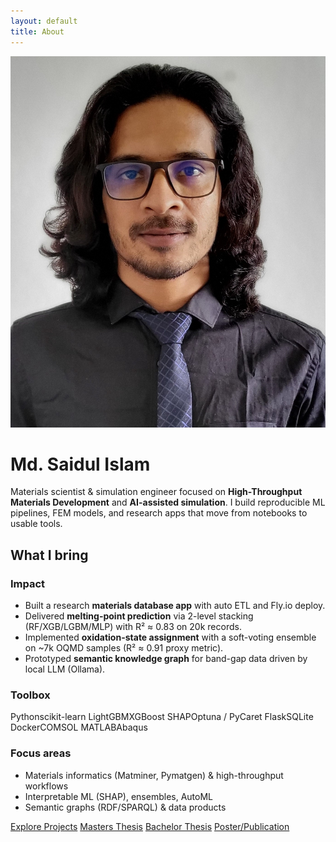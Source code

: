 ```yaml
---
layout: default
title: About
---
```

<img src="/assets/img/copy.jpg" alt="Md. Saidul Islam" class="profile" />

# Md. Saidul Islam

<p class="lead">Materials scientist & simulation engineer focused on <strong>High-Throughput Materials Development</strong> and <strong>AI-assisted simulation</strong>. I build reproducible ML pipelines, FEM models, and research apps that move from notebooks to usable tools.</p>

<div class="section">
<h2>What I bring</h2>

<div class="about-grid">
<div class="card impact">
<h3>Impact</h3>
<ul>
<li>Built a research <strong>materials database app</strong> with auto ETL and Fly.io deploy.</li>
<li>Delivered <strong>melting-point prediction</strong> via 2-level stacking (RF/XGB/LGBM/MLP) with R² ≈ 0.83 on 20k records.</li>
<li>Implemented <strong>oxidation-state assignment</strong> with a soft-voting ensemble on ~7k OQMD samples (R² ≈ 0.91 proxy metric).</li>
<li>Prototyped <strong>semantic knowledge graph</strong> for band-gap data driven by local LLM (Ollama).</li>
</ul>
</div>

<div class="card toolbox lean-left">
<h3>Toolbox</h3>
<p class="chips">
<span class="badge">Python</span><span class="badge alt">scikit-learn</span>
<span class="badge">LightGBM</span><span class="badge alt">XGBoost</span>
<span class="badge">SHAP</span><span class="badge alt">Optuna / PyCaret</span>
<span class="badge">Flask</span><span class="badge alt">SQLite</span>
<span class="badge">Docker</span><span class="badge alt">COMSOL</span>
<span class="badge">MATLAB</span><span class="badge alt">Abaqus</span>
</p>
</div>

<div class="card focus lean-right">
<h3>Focus areas</h3>
<ul>
<li>Materials informatics (Matminer, Pymatgen) & high-throughput workflows</li>
<li>Interpretable ML (SHAP), ensembles, AutoML</li>
<li>Semantic graphs (RDF/SPARQL) & data products</li>
</ul>
</div>
</div>
</div>

<div class="section">
<a class="btn primary" href="/projects">Explore Projects</a>
<a class="btn" href="/masters-thesis">Masters Thesis</a>
<a class="btn" href="/bachelor-thesis">Bachelor Thesis</a>
<a class="btn" href="/poster-publication">Poster/Publication</a>

</div>
